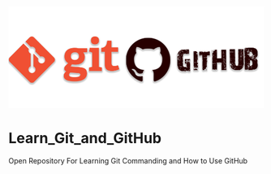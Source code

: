![Image](./Logo.png)
# Learn_Git_and_GitHub
Open Repository For Learning Git Commanding and How to Use GitHub
